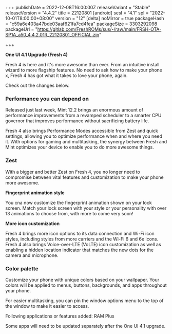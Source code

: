 +++
publishDate = 2022-12-08T16:00:00Z
releaseVariant = "Stable"
releaseVersion = "4.4.2"
title = 22120801
[android]
sesl = "4.1"
spl = "2022-10-01T8:00:00+08:00"
version = "12"
[delta]
noMirror = true
packageHash = "c59a6e403a47bde03aaf621fa7cd4fea"
packageSize = 3303292098
packageUrl = "https://gitlab.com/FreshROMs/sus/-/raw/main/FRSH-OTA-SP1A_a50_4.4.2.01R_22120801_OFFICIAL.zip"

+++

**One UI 4.1 Upgrade (Fresh 4)**

Fresh 4 is here and it's more awesome than ever. From an intuitive install wizard to more flagship features. No need to ask how to make your phone x, Fresh 4 has got what it takes to love your phone, again.

Check out the changes below.


### Performance you can depend on

Released just last week, Mint 12.2 brings an enormous amount of performance improvements from a revamped scheduler to a smarter CPU governor that improves performance without sacrificing battery life.

Fresh 4 also brings Performance Modes accessible from Zest and quick settings, allowing you to optimize performance when and where you need it. With options for gaming and multitasking, the synergy between Fresh and Mint optimizes your device to enable you to do more awesome things.


### Zest

With a bigger and better Zest on Fresh 4, you no longer need to compromise between vital features and customization to make your phone more awesome.

**Fingerprint animation style**

You cna now customize the fingerprint animation shown on your lock screen. Match your lock screen with your style or your personality with over 13 animations to choose from, with more to come very soon!

**More icon customization**

Fresh 4 brings more icon options to its data connection and Wi-Fi icon styles, including styles from more carriers and the Wi-Fi 6 and 6e icons. Fresh 4 also brings Voice-over-LTE (VoLTE) icon customization as well as enabling a hidden location indicator that matches the new dots for the camera and microphone. 


### Color palette

Customize your phone with unique colors based on your wallpaper. Your colors will be applied to menus, buttons, backgrounds, and apps throughout your phone.

For easier multitasking, you can pin the window options menu to the top of the window to make it easier to access.

Following applications or features added: RAM Plus

Some apps will need to be updated separately after the One UI 4.1 upgrade.
